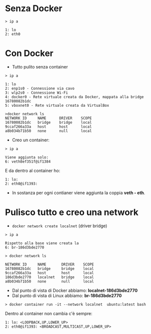 # Senza Docker
```
> ip a

1: lo
2: eth0
```

# Con Docker
* Tutto pulito senza container
```
> ip a

1: lo
2: enp1s0 - Connessione via cavo
3: wlp2s0 - Connessione Wi-Fi
4: docker0 - Rete virtuale creata da Docker, mappata alla bridge 16780082b1dc
5: vboxnet0 - Rete virtuale creata da VirtualBox
```

```
>docker network ls
NETWORK ID     NAME      DRIVER    SCOPE
16780082b1dc   bridge    bridge    local
9ccaf266a33a   host      host      local
a8b034b71b50   none      null      local
```

* Creo un container:
```
> ip a

Viene aggiunta solo:
6: veth8ef351f@if1384
```

E da dentro al container ho:
```
1: lo:
2: eth0@if1393:
```

* In sostanza per ogni contianer viene aggiunta la coppia __veth - eth__.


# Pulisco tutto e creo una network
* `docker network create localnet` (driver bridge)
```
> ip a

Rispetto alla base viene creata la
6: br-186d3bde2770
```

```
> docker network ls

NETWORK ID     NAME       DRIVER    SCOPE
16780082b1dc   bridge     bridge    local
9ccaf266a33a   host       host      local
186d3bde2770   localnet   bridge    local
a8b034b71b50   none       null      local
```

* Dal punto di vista di Docker abbiamo: __localnet-186d3bde2770__
* Dal punto di vista di Linux abbiamo: __br-186d3bde2770__

`> docker container run -it --network localnet  ubuntu:latest bash`

Dentro al container non cambia c'è sempre:
```
1: lo: <LOOPBACK,UP,LOWER_UP> 
2: eth0@if1393: <BROADCAST,MULTICAST,UP,LOWER_UP>
```






